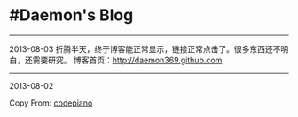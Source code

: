 #Daemon's Blog
===============

---------------
2013-08-03
折腾半天，终于博客能正常显示，链接正常点击了。很多东西还不明白，还需要研究。
博客首页：http://daemon369.github.com

---------------
2013-08-02

Copy From:
[codepiano](http://codepiano.github.io)
